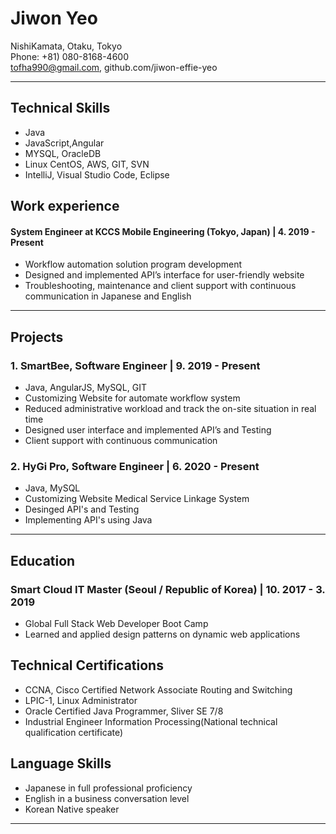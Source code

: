 # Jiwon Yeo

NishiKamata, Otaku, Tokyo  
Phone: +81) 080-8168-4600  
tofha990@gmail.com, github.com/jiwon-effie-yeo

---
## Technical Skills
* Java
* JavaScript,Angular
* MYSQL, OracleDB
* Linux CentOS, AWS, GIT, SVN
* IntelliJ, Visual Studio Code, Eclipse

## Work experience
#### System Engineer at KCCS Mobile Engineering (Tokyo, Japan)  | 4. 2019 - Present
* Workflow automation solution program development
* Designed and implemented API’s interface for user-friendly website
* Troubleshooting, maintenance and client support with continuous communication in Japanese and English

---
## Projects
### 1. SmartBee, Software Engineer  | 9. 2019 - Present
* Java, AngularJS, MySQL, GIT
* Customizing Website for automate workflow system
*	Reduced administrative workload and track the on-site situation in real time
*	Designed user interface and implemented API’s and Testing
*	Client support with continuous communication

### 2. HyGi Pro, Software Engineer  | 6. 2020 - Present
* Java, MySQL
* Customizing Website Medical Service Linkage System
* Desinged API's and Testing
* Implementing API's using Java

---
## Education
### Smart Cloud IT Master (Seoul / Republic of Korea)  | 10. 2017 - 3. 2019 
* Global Full Stack Web Developer Boot Camp
*	Learned and applied design patterns on dynamic web applications

## Technical Certifications
* CCNA, Cisco Certified Network Associate Routing and Switching
* LPIC-1, Linux Administrator
* Oracle Certified Java Programmer, Sliver SE 7/8
* Industrial Engineer Information Processing(National technical qualification certificate)

## Language Skills
* Japanese in full professional proficiency
* English in a business conversation level
* Korean Native speaker


---

